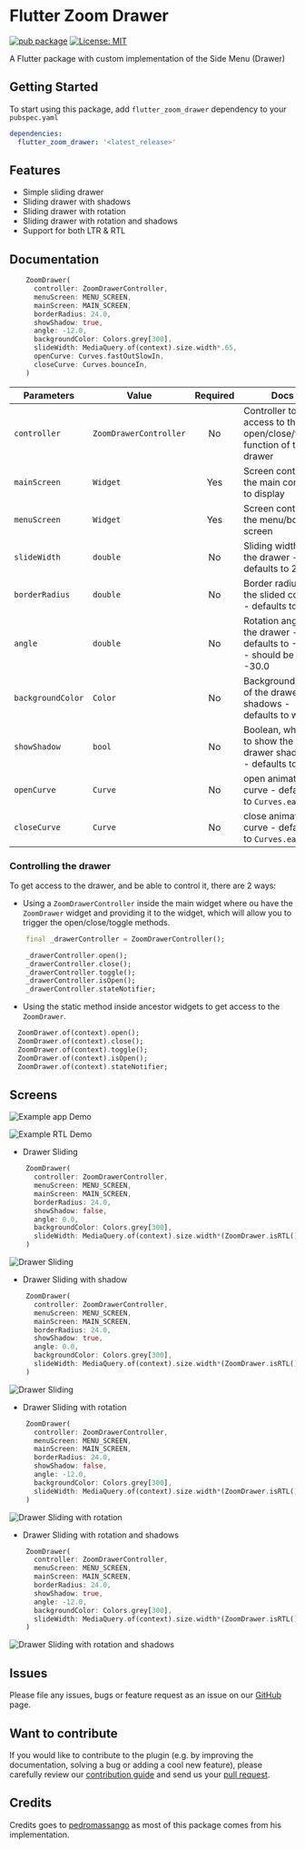 # Flutter Zoom Drawer

[![pub package](https://img.shields.io/pub/v/flutter_zoom_drawer.svg)](https://pub.dev/packages/flutter_zoom_drawer) [![License: MIT](https://img.shields.io/badge/License-MIT-yellow.svg)](https://opensource.org/licenses/MIT)  

A Flutter package with custom implementation of the Side Menu (Drawer)

## Getting Started

To start using this package, add `flutter_zoom_drawer` dependency to your `pubspec.yaml`

```yaml
dependencies:
  flutter_zoom_drawer: '<latest_release>'
```

## Features

* Simple sliding drawer
* Sliding drawer with shadows
* Sliding drawer with rotation
* Sliding drawer with rotation and shadows
* Support for both LTR & RTL


## Documentation

```dart
    ZoomDrawer(
      controller: ZoomDrawerController,
      menuScreen: MENU_SCREEN,
      mainScreen: MAIN_SCREEN,
      borderRadius: 24.0,
      showShadow: true,
      angle: -12.0,
      backgroundColor: Colors.grey[300],
      slideWidth: MediaQuery.of(context).size.width*.65,
      openCurve: Curves.fastOutSlowIn,
      closeCurve: Curves.bounceIn,
    )
```

| Parameters         | Value                  | Required  | Docs                                                                        |
| ------------------ |----------------------- | :-------: | --------------------------------------------------------------------------- |
| `controller`       | `ZoomDrawerController` |    No     | Controller to have access to the open/close/toggle function of the drawer   |
| `mainScreen`       | `Widget`               |   Yes     | Screen containing the main content to display                               |
| `menuScreen`       | `Widget`               |   Yes     | Screen containing the menu/bottom screen                                    |
| `slideWidth`       | `double`               |    No     | Sliding width of the drawer - defaults to 275.0                             |
| `borderRadius`     | `double`               |    No     | Border radius of the slided content - defaults to 16.0                      |
| `angle`            | `double`               |    No     | Rotation angle of the drawer - defaults to -12.0 - should be 0.0 to -30.0   |
| `backgroundColor`  | `Color`                |    No     | Background color of the drawer shadows - defaults to white                  |
| `showShadow`       | `bool`                 |    No     | Boolean, whether to show the drawer shadows - defaults to false             |
| `openCurve`        | `Curve`                |    No     | open animation curve - defaults to `Curves.easeOut`                  |
| `closeCurve`       | `Curve`                |    No     | close animation curve - defaults to `Curves.easeOut`             |


### Controlling the drawer

To get access to the drawer, and be able to control it, there are 2 ways:

* Using a `ZoomDrawerController` inside the main widget where ou have the `ZoomDrawer` widget and providing it to the widget, which will allow you to trigger the open/close/toggle methods.
```dart
    final _drawerController = ZoomDrawerController();

    _drawerController.open();
    _drawerController.close();
    _drawerController.toggle();
    _drawerController.isOpen();
    _drawerController.stateNotifier;
```

* Using the static method inside ancestor widgets to get access to the `ZoomDrawer`.
```dart
  ZoomDrawer.of(context).open();
  ZoomDrawer.of(context).close();
  ZoomDrawer.of(context).toggle();
  ZoomDrawer.of(context).isOpen();
  ZoomDrawer.of(context).stateNotifier;
```

## Screens

![Example app Demo](https://drive.google.com/uc?export=view&id=1xc6XwVVtpl0RK9IJEdheagM4d1ychQms)

![Example RTL Demo](https://drive.google.com/uc?export=view&id=1YLC60zJ6N637PB6IQDo4TIXY1qGSJ2ET)

* Drawer Sliding

```dart
    ZoomDrawer(
      controller: ZoomDrawerController,
      menuScreen: MENU_SCREEN,
      mainScreen: MAIN_SCREEN,
      borderRadius: 24.0,
      showShadow: false,
      angle: 0.0,
      backgroundColor: Colors.grey[300],
      slideWidth: MediaQuery.of(context).size.width*(ZoomDrawer.isRTL()? .45: 0.65),
    )
```

![Drawer Sliding](https://drive.google.com/uc?export=view&id=1axuT4Geh08s_QjmED9VTZiwZ9dC_C17C)

* Drawer Sliding with shadow

```dart
    ZoomDrawer(
      controller: ZoomDrawerController,
      menuScreen: MENU_SCREEN,
      mainScreen: MAIN_SCREEN,
      borderRadius: 24.0,
      showShadow: true,
      angle: 0.0,
      backgroundColor: Colors.grey[300],
      slideWidth: MediaQuery.of(context).size.width*(ZoomDrawer.isRTL()? .45: 0.65),
    )
```

![Drawer Sliding](https://drive.google.com/uc?export=view&id=1VNkUgtj_bhyYgWJ_Bs3yUpVNUJ30ToPL)

* Drawer Sliding with rotation

```dart
    ZoomDrawer(
      controller: ZoomDrawerController,
      menuScreen: MENU_SCREEN,
      mainScreen: MAIN_SCREEN,
      borderRadius: 24.0,
      showShadow: false,
      angle: -12.0,
      backgroundColor: Colors.grey[300],
      slideWidth: MediaQuery.of(context).size.width*(ZoomDrawer.isRTL()? .45: 0.65),
    )
```

![Drawer Sliding with rotation](https://drive.google.com/uc?export=view&id=1xVYoZHnS9BFi5KicZtP3DY1vEiwZ4FyH)

* Drawer Sliding with rotation and shadows

```dart
    ZoomDrawer(
      controller: ZoomDrawerController,
      menuScreen: MENU_SCREEN,
      mainScreen: MAIN_SCREEN,
      borderRadius: 24.0,
      showShadow: true,
      angle: -12.0,
      backgroundColor: Colors.grey[300],
      slideWidth: MediaQuery.of(context).size.width*(ZoomDrawer.isRTL()? .45: 0.65),
    )
```

![Drawer Sliding with rotation and shadows](https://drive.google.com/uc?export=view&id=1b-U25tIY36ka75Ju2jQT9BIUVHv-oNe6)


## Issues

Please file any issues, bugs or feature request as an issue on our [GitHub](https://github.com/medyas/flutter_zoom_drawer/issues) page.

## Want to contribute

If you would like to contribute to the plugin (e.g. by improving the documentation, solving a bug or adding a cool new feature), please carefully review our [contribution guide](CONTRIBUTING.md) and send us your [pull request](https://github.com/medyas/flutter_zoom_drawer/pulls).

## Credits

Credits goes to [pedromassango](https://github.com/pedromassango/flutter_delivery) as most of this package comes from his implementation.
